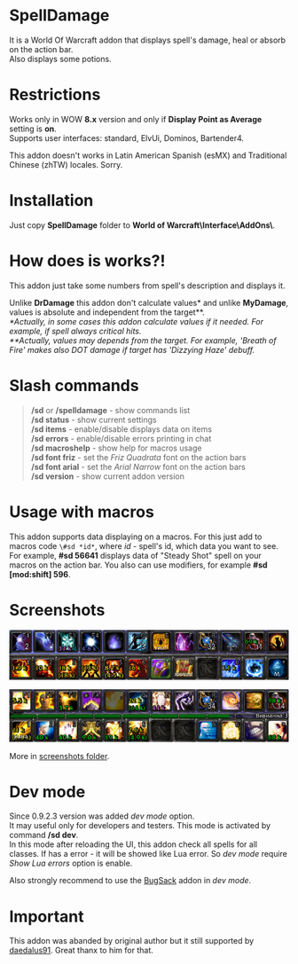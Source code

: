 # SpellDamage
It is a World Of Warcraft addon that displays spell's damage, heal or absorb on the action bar.  
Also displays some potions.

# Restrictions
Works only in WOW **8.x** version and only if **Display Point as Average** setting is **on**.   
Supports user interfaces: standard, ElvUi, Dominos, Bartender4.

This addon doesn't works in Latin American Spanish (esMX) and Traditional Chinese (zhTW) locales. Sorry.

# Installation
Just copy **SpellDamage** folder to **World of Warcraft\\Interface\\AddOns\\**.


# How does is works?!
This addon just take some numbers from spell's description and displays it.

Unlike **DrDamage** this addon don't calculate values\* and unlike **MyDamage**, values is absolute and independent from the target\*\*.  
_\*Actually, in some cases this addon calculate values if it needed. For example, if spell always critical hits.  
\**Actually, values may depends from the target. For example, 'Breath of Fire' makes also DOT damage if target has 'Dizzying Haze' debuff._

# Slash commands
>**/sd** or **/spelldamage** - show commands list  
>**/sd status** - show current settings  
>**/sd items** - enable/disable displays data on items  
>**/sd errors** - enable/disable errors printing in chat  
>**/sd macroshelp** -  show help for macros usage  
>**/sd font friz** -  set the _Friz Quadrata_ font on the action bars  
>**/sd font arial** -  set the _Arial Narrow_ font on the action bars  
>**/sd version** - show current addon version

# Usage with macros
This addon supports data displaying on a macros. For this just add to macros code `\#sd *id*`, where *id* - spell's id, which data you want to see. For example, **\#sd 56641** displays  data of "Steady Shot" spell on your macros on the action bar. You also can use modifiers, for example **\#sd [mod:shift] 596**.

# Screenshots
![_image not found_](screenshots/1.jpg)

![_image not found_](screenshots/2.jpg)

More in [screenshots folder](https://github.com/Demonist/SpellDamage/tree/master/screenshots/).

# Dev mode
Since 0.9.2.3 version was added *dev mode* option.  
It may useful only for developers and testers. This mode is activated by command **/sd dev**.  
In this mode after reloading the UI, this addon check all spells for all classes. If has a error - it will be showed like Lua error. So *dev mode* require *Show Lua errors* option is enable.

Also strongly recommend to use the [BugSack](http://www.curse.com/addons/wow/bugsack) addon in *dev mode*.

# Important
This addon was abanded by original author but it still supported by [daedalus91](https://github.com/daedalus91).
Great thanx to him for that.